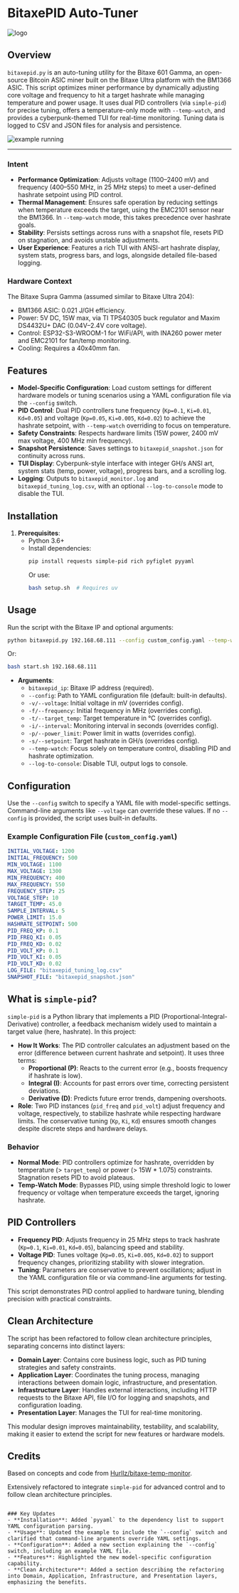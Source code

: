 # BitaxePID Auto-Tuner
![logo](bitaxepid-logo.jpg)

## Overview

`bitaxepid.py` is an auto-tuning utility for the Bitaxe 601 Gamma, an open-source Bitcoin ASIC miner built on the Bitaxe Ultra platform with the BM1366 ASIC. This script optimizes miner performance by dynamically adjusting core voltage and frequency to hit a target hashrate while managing temperature and power usage. It uses dual PID controllers (via `simple-pid`) for precise tuning, offers a temperature-only mode with `--temp-watch`, and provides a cyberpunk-themed TUI for real-time monitoring. Tuning data is logged to CSV and JSON files for analysis and persistence.

![example running](screenshot6.jpg)

---

### Intent
- **Performance Optimization**: Adjusts voltage (1100–2400 mV) and frequency (400–550 MHz, in 25 MHz steps) to meet a user-defined hashrate setpoint using PID control.
- **Thermal Management**: Ensures safe operation by reducing settings when temperature exceeds the target, using the EMC2101 sensor near the BM1366. In `--temp-watch` mode, this takes precedence over hashrate goals.
- **Stability**: Persists settings across runs with a snapshot file, resets PID on stagnation, and avoids unstable adjustments.
- **User Experience**: Features a rich TUI with ANSI-art hashrate display, system stats, progress bars, and logs, alongside detailed file-based logging.

### Hardware Context
The Bitaxe Supra Gamma (assumed similar to Bitaxe Ultra 204):
- BM1366 ASIC: 0.021 J/GH efficiency.
- Power: 5V DC, 15W max, via TI TPS40305 buck regulator and Maxim DS4432U+ DAC (0.04V–2.4V core voltage).
- Control: ESP32-S3-WROOM-1 for WiFi/API, with INA260 power meter and EMC2101 for fan/temp monitoring.
- Cooling: Requires a 40x40mm fan.

## Features

- **Model-Specific Configuration**: Load custom settings for different hardware models or tuning scenarios using a YAML configuration file via the `--config` switch.
- **PID Control**: Dual PID controllers tune frequency (`Kp=0.1`, `Ki=0.01`, `Kd=0.05`) and voltage (`Kp=0.05`, `Ki=0.005`, `Kd=0.02`) to achieve the hashrate setpoint, with `--temp-watch` overriding to focus on temperature.
- **Safety Constraints**: Respects hardware limits (15W power, 2400 mV max voltage, 400 MHz min frequency).
- **Snapshot Persistence**: Saves settings to `bitaxepid_snapshot.json` for continuity across runs.
- **TUI Display**: Cyberpunk-style interface with integer GH/s ANSI art, system stats (temp, power, voltage), progress bars, and a scrolling log.
- **Logging**: Outputs to `bitaxepid_monitor.log` and `bitaxepid_tuning_log.csv`, with an optional `--log-to-console` mode to disable the TUI.

## Installation

1. **Prerequisites**:
   - Python 3.6+
   - Install dependencies:
     ```bash
     pip install requests simple-pid rich pyfiglet pyyaml
     ```
     Or use:
     ```bash
     bash setup.sh  # Requires uv
     ```

## Usage

Run the script with the Bitaxe IP and optional arguments:
```bash
python bitaxepid.py 192.168.68.111 --config custom_config.yaml --temp-watch -t 40 -f 500
```
Or:
```bash
bash start.sh 192.168.68.111
```

- **Arguments**:
  - `bitaxepid_ip`: Bitaxe IP address (required).
  - `--config`: Path to YAML configuration file (default: built-in defaults).
  - `-v/--voltage`: Initial voltage in mV (overrides config).
  - `-f/--frequency`: Initial frequency in MHz (overrides config).
  - `-t/--target_temp`: Target temperature in °C (overrides config).
  - `-i/--interval`: Monitoring interval in seconds (overrides config).
  - `-p/--power_limit`: Power limit in watts (overrides config).
  - `-s/--setpoint`: Target hashrate in GH/s (overrides config).
  - `--temp-watch`: Focus solely on temperature control, disabling PID and hashrate optimization.
  - `--log-to-console`: Disable TUI, output logs to console.

## Configuration

Use the `--config` switch to specify a YAML file with model-specific settings. Command-line arguments like `--voltage` can override these values. If no `--config` is provided, the script uses built-in defaults.

### Example Configuration File (`custom_config.yaml`)
```yaml
INITIAL_VOLTAGE: 1200
INITIAL_FREQUENCY: 500
MIN_VOLTAGE: 1100
MAX_VOLTAGE: 1300
MIN_FREQUENCY: 400
MAX_FREQUENCY: 550
FREQUENCY_STEP: 25
VOLTAGE_STEP: 10
TARGET_TEMP: 45.0
SAMPLE_INTERVAL: 5
POWER_LIMIT: 15.0
HASHRATE_SETPOINT: 500
PID_FREQ_KP: 0.1
PID_FREQ_KI: 0.05
PID_FREQ_KD: 0.02
PID_VOLT_KP: 0.1
PID_VOLT_KI: 0.05
PID_VOLT_KD: 0.02
LOG_FILE: "bitaxepid_tuning_log.csv"
SNAPSHOT_FILE: "bitaxepid_snapshot.json"
```

## What is `simple-pid`?

`simple-pid` is a Python library that implements a PID (Proportional-Integral-Derivative) controller, a feedback mechanism widely used to maintain a target value (here, hashrate). In this project:
- **How It Works**: The PID controller calculates an adjustment based on the error (difference between current hashrate and setpoint). It uses three terms:
  - **Proportional (P)**: Reacts to the current error (e.g., boosts frequency if hashrate is low).
  - **Integral (I)**: Accounts for past errors over time, correcting persistent deviations.
  - **Derivative (D)**: Predicts future error trends, dampening overshoots.
- **Role**: Two PID instances (`pid_freq` and `pid_volt`) adjust frequency and voltage, respectively, to stabilize hashrate while respecting hardware limits. The conservative tuning (`Kp`, `Ki`, `Kd`) ensures smooth changes despite discrete steps and hardware delays.

### Behavior
- **Normal Mode**: PID controllers optimize for hashrate, overridden by temperature (> `target_temp`) or power (> 15W * 1.075) constraints. Stagnation resets PID to avoid plateaus.
- **Temp-Watch Mode**: Bypasses PID, using simple threshold logic to lower frequency or voltage when temperature exceeds the target, ignoring hashrate.

## PID Controllers

- **Frequency PID**: Adjusts frequency in 25 MHz steps to track hashrate (`Kp=0.1`, `Ki=0.01`, `Kd=0.05`), balancing speed and stability.
- **Voltage PID**: Tunes voltage (`Kp=0.05`, `Ki=0.005`, `Kd=0.02`) to support frequency changes, prioritizing stability with slower integration.
- **Tuning**: Parameters are conservative to prevent oscillations; adjust in the YAML configuration file or via command-line arguments for testing.

This script demonstrates PID control applied to hardware tuning, blending precision with practical constraints.

## Clean Architecture

The script has been refactored to follow clean architecture principles, separating concerns into distinct layers:
- **Domain Layer**: Contains core business logic, such as PID tuning strategies and safety constraints.
- **Application Layer**: Coordinates the tuning process, managing interactions between domain logic, infrastructure, and presentation.
- **Infrastructure Layer**: Handles external interactions, including HTTP requests to the Bitaxe API, file I/O for logging and snapshots, and configuration loading.
- **Presentation Layer**: Manages the TUI for real-time monitoring.

This modular design improves maintainability, testability, and scalability, making it easier to extend the script for new features or hardware models.

## Credits

Based on concepts and code from [Hurllz/bitaxe-temp-monitor](https://github.com/Hurllz/bitaxe-temp-monitor/). 

Extensively refactored to integrate `simple-pid` for advanced control and to follow clean architecture principles.
```

### Key Updates
- **Installation**: Added `pyyaml` to the dependency list to support YAML configuration parsing.
- **Usage**: Updated the example to include the `--config` switch and clarified that command-line arguments override YAML settings.
- **Configuration**: Added a new section explaining the `--config` switch, including an example YAML file.
- **Features**: Highlighted the new model-specific configuration capability.
- **Clean Architecture**: Added a section describing the refactoring into Domain, Application, Infrastructure, and Presentation layers, emphasizing the benefits.
